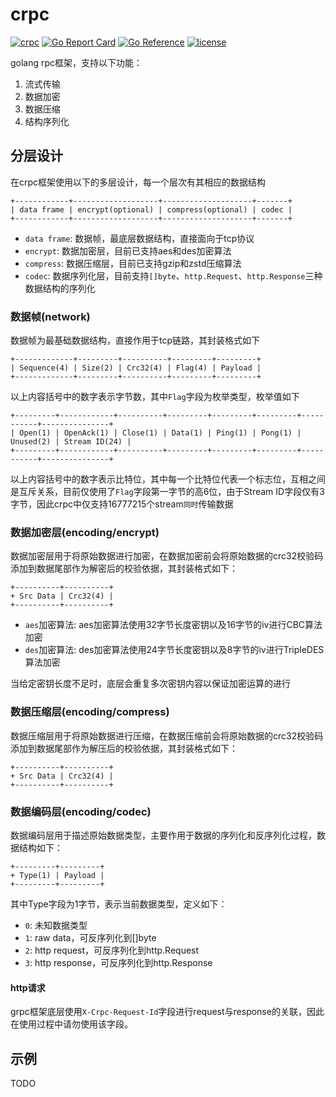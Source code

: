 # crpc

[![crpc](https://github.com/lwch/crpc/actions/workflows/build.yml/badge.svg)](https://github.com/lwch/crpc/actions/workflows/build.yml)
[![Go Report Card](https://goreportcard.com/badge/github.com/lwch/crpc)](https://goreportcard.com/report/github.com/lwch/crpc)
[![Go Reference](https://pkg.go.dev/badge/badge/github.com/lwch/crpc.svg)](https://pkg.go.dev/badge/github.com/lwch/crpc)
[![license](https://img.shields.io/github/license/lwch/crpc)](https://opensource.org/licenses/MIT)

golang rpc框架，支持以下功能：

1. 流式传输
2. 数据加密
3. 数据压缩
4. 结构序列化

## 分层设计

在crpc框架使用以下的多层设计，每一个层次有其相应的数据结构

    +------------+-------------------+--------------------+-------+
    | data frame | encrypt(optional) | compress(optional) | codec |
    +------------+-------------------+--------------------+-------+

- `data frame`: 数据帧，最底层数据结构，直接面向于tcp协议
- `encrypt`: 数据加密层，目前已支持aes和des加密算法
- `compress`: 数据压缩层，目前已支持gzip和zstd压缩算法
- `codec`: 数据序列化层，目前支持`[]byte`、`http.Request`、`http.Response`三种数据结构的序列化

### 数据帧(network)

数据帧为最基础数据结构，直接作用于tcp链路，其封装格式如下

    +-------------+---------+----------+---------+---------+
    | Sequence(4) | Size(2) | Crc32(4) | Flag(4) | Payload |
    +-------------+---------+----------+---------+---------+

以上内容括号中的数字表示字节数，其中`Flag`字段为枚举类型，枚举值如下

    +---------+------------+----------+---------+---------+---------+-----------+---------------+
    | Open(1) | OpenAck(1) | Close(1) | Data(1) | Ping(1) | Pong(1) | Unused(2) | Stream ID(24) |
    +---------+------------+----------+---------+---------+---------+-----------+---------------+

以上内容括号中的数字表示比特位，其中每一个比特位代表一个标志位，互相之间是互斥关系，目前仅使用了`Flag`字段第一字节的高6位，由于Stream ID字段仅有3字节，因此crpc中仅支持16777215个stream`同时`传输数据

### 数据加密层(encoding/encrypt)

数据加密层用于将原始数据进行加密，在数据加密前会将原始数据的crc32校验码添加到数据尾部作为解密后的校验依据，其封装格式如下：

    +----------+----------+
    + Src Data | Crc32(4) |
    +----------+----------+

- `aes`加密算法: aes加密算法使用32字节长度密钥以及16字节的iv进行CBC算法加密
- `des`加密算法: des加密算法使用24字节长度密钥以及8字节的iv进行TripleDES算法加密

当给定密钥长度不足时，底层会重复多次密钥内容以保证加密运算的进行

### 数据压缩层(encoding/compress)

数据压缩层用于将原始数据进行压缩，在数据压缩前会将原始数据的crc32校验码添加到数据尾部作为解压后的校验依据，其封装格式如下：

    +----------+----------+
    + Src Data | Crc32(4) |
    +----------+----------+

### 数据编码层(encoding/codec)

数据编码层用于描述原始数据类型，主要作用于数据的序列化和反序列化过程，数据结构如下：

    +---------+---------+
    + Type(1) | Payload |
    +---------+---------+

其中Type字段为1字节，表示当前数据类型，定义如下：

- `0`: 未知数据类型
- `1`: raw data，可反序列化到[]byte
- `2`: http request，可反序列化到http.Request
- `3`: http response，可反序列化到http.Response

#### http请求

grpc框架底层使用`X-Crpc-Request-Id`字段进行request与response的关联，因此在使用过程中请勿使用该字段。

## 示例

TODO